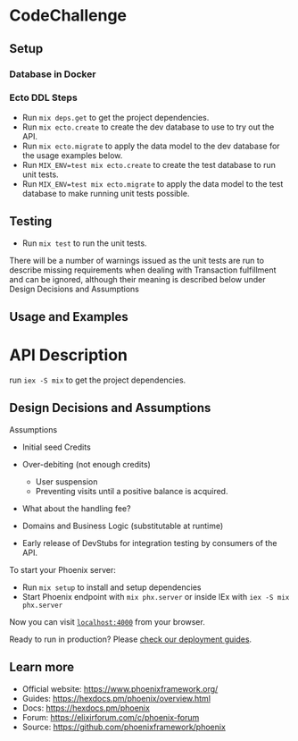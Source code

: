 # CodeChallenge

## Setup

### Database in Docker

### Ecto DDL Steps

  * Run `mix deps.get` to get the project dependencies.
  * Run `mix ecto.create` to create the dev database to use to try out the API.
  * Run `mix ecto.migrate` to apply the data model to the dev database for the usage examples below.
  * Run `MIX_ENV=test mix ecto.create` to create the test database to run unit tests.
  * Run `MIX_ENV=test mix ecto.migrate` to apply the data model to the test database to make running unit tests possible.

## Testing

  * Run `mix test` to run the unit tests.

  There will be a number of warnings issued as the unit tests are run to describe missing requirements when dealing with Transaction 
  fulfillment and can be ignored, although their meaning is described below under Design Decisions and Assumptions

## Usage and Examples

  # API Description

  run `iex -S mix` to get the project dependencies.

## Design Decisions and Assumptions

Assumptions

  * Initial seed Credits
  * Over-debiting (not enough credits)
    - User suspension
    - Preventing visits until a positive balance is acquired.
  * What about the handling fee?

  * Domains and Business Logic (substitutable at runtime)
  * Early release of DevStubs for integration testing by consumers of the API.

To start your Phoenix server:

  * Run `mix setup` to install and setup dependencies
  * Start Phoenix endpoint with `mix phx.server` or inside IEx with `iex -S mix phx.server`

Now you can visit [`localhost:4000`](http://localhost:4000) from your browser.

Ready to run in production? Please [check our deployment guides](https://hexdocs.pm/phoenix/deployment.html).

## Learn more

  * Official website: https://www.phoenixframework.org/
  * Guides: https://hexdocs.pm/phoenix/overview.html
  * Docs: https://hexdocs.pm/phoenix
  * Forum: https://elixirforum.com/c/phoenix-forum
  * Source: https://github.com/phoenixframework/phoenix
